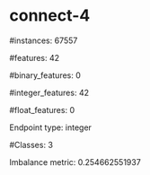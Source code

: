 # connect-4

#instances: 67557

#features: 42

  #binary_features: 0

  #integer_features: 42

  #float_features: 0

Endpoint type: integer

#Classes: 3

Imbalance metric: 0.254662551937

